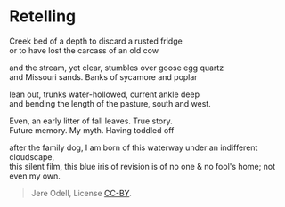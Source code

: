 # Retelling

Creek bed of a depth to discard a rusted fridge  
or to have lost the carcass of an old cow

and the stream, yet clear, stumbles over goose egg quartz  
and Missouri sands. Banks of sycamore and poplar

lean out, trunks water-hollowed, current ankle deep  
and bending the length of the pasture, south and west.

Even, an early litter of fall leaves. True story.  
Future memory. My myth. Having toddled off

after the family dog, I am born of this waterway under an indifferent cloudscape,  
this silent film, this blue iris of revision is of no one & no fool's home; not even my own.

>Jere Odell, License [CC-BY](https://creativecommons.org/licenses/by/4.0/).